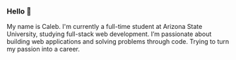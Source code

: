 ### Hello 👋<br>

My name is Caleb. I'm currently a full-time student at Arizona State University, studying full-stack web
development. I’m passionate about building web applications and solving problems through
code. Trying to turn my passion into a career.<br>
